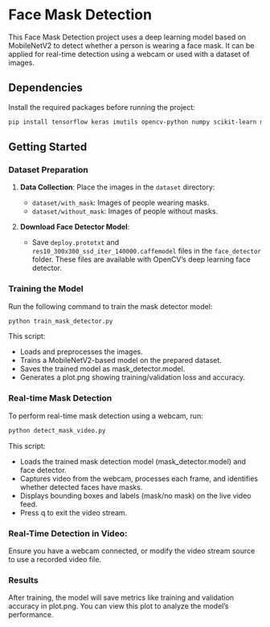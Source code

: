 # Face Mask Detection

This Face Mask Detection project uses a deep learning model based on MobileNetV2 to detect whether a person is wearing a face mask. It can be applied for real-time detection using a webcam or used with a dataset of images.

## Dependencies

Install the required packages before running the project:

```bash
pip install tensorflow keras imutils opencv-python numpy scikit-learn matplotlib
```
## Getting Started

### Dataset Preparation

1. **Data Collection**: Place the images in the `dataset` directory:
   - `dataset/with_mask`: Images of people wearing masks.
   - `dataset/without_mask`: Images of people without masks.
   
2. **Download Face Detector Model**:
   - Save `deploy.prototxt` and `res10_300x300_ssd_iter_140000.caffemodel` files in the `face_detector` folder. These files are available with OpenCV’s deep learning face detector.

### Training the Model

Run the following command to train the mask detector model:

```bash
python train_mask_detector.py
```

This script:
  - Loads and preprocesses the images.
  - Trains a MobileNetV2-based model on the prepared dataset.
  - Saves the trained model as mask_detector.model.
  - Generates a plot.png showing training/validation loss and accuracy.

### Real-time Mask Detection
To perform real-time mask detection using a webcam, run:

```bash
python detect_mask_video.py
```
This script:

  - Loads the trained mask detection model (mask_detector.model) and face detector.
  - Captures video from the webcam, processes each frame, and identifies whether detected faces have masks.
  - Displays bounding boxes and labels (mask/no mask) on the live video feed.
  - Press q to exit the video stream.

### Real-Time Detection in Video:
Ensure you have a webcam connected, or modify the video stream source to use a recorded video file.

### Results
After training, the model will save metrics like training and validation accuracy in plot.png. You can view this plot to analyze the model’s performance.
